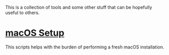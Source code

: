 This is a collection of tools and some other stuff that can be hopefully useful to others.

# [macOS Setup](https://diogoeichert.github.io/utils/setup-macos)
This scripts helps with the burden of performing a fresh macOS installation.
